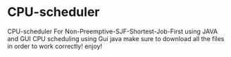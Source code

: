 # CPU-scheduler
 CPU-scheduler For Non-Preemptive-SJF-Shortest-Job-First 
 using JAVA and GUI
 CPU scheduling using Gui java 
 make sure to download all the files in order to work correctly! 
 enjoy!
